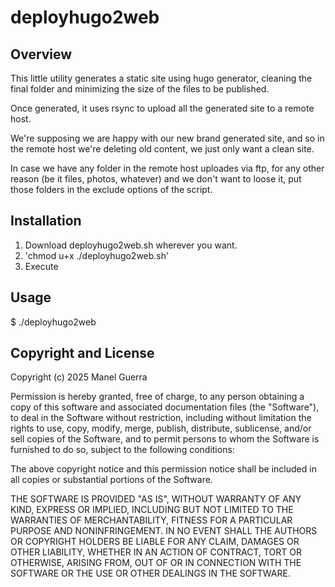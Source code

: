# deployhugo2web

## Overview

This little utility generates a static site using hugo generator, cleaning the final folder and minimizing the size of the files to be published.

Once generated, it uses rsync to upload all the generated site to a remote host.

We're supposing we are happy with our new brand generated site, and so in the remote host we're deleting old content, we just only want a clean site.

In case we have any folder in the remote host uploades via ftp, for any other reason (be it files, photos, whatever) and we don't want to loose it, put those folders in the exclude options of the script.



## Installation

1. Download deployhugo2web.sh wherever you want.
2. 'chmod u+x ./deployhugo2web.sh'
3. Execute


## Usage

$ ./deployhugo2web


## Copyright and License

Copyright (c) 2025 Manel Guerra

Permission is hereby granted, free of charge, to any person obtaining a copy
of this software and associated documentation files (the "Software"), to deal
in the Software without restriction, including without limitation the rights
to use, copy, modify, merge, publish, distribute, sublicense, and/or sell
copies of the Software, and to permit persons to whom the Software is
furnished to do so, subject to the following conditions:

The above copyright notice and this permission notice shall be included in
all copies or substantial portions of the Software.

THE SOFTWARE IS PROVIDED "AS IS", WITHOUT WARRANTY OF ANY KIND, EXPRESS OR
IMPLIED, INCLUDING BUT NOT LIMITED TO THE WARRANTIES OF MERCHANTABILITY,
FITNESS FOR A PARTICULAR PURPOSE AND NONINFRINGEMENT. IN NO EVENT SHALL THE
AUTHORS OR COPYRIGHT HOLDERS BE LIABLE FOR ANY CLAIM, DAMAGES OR OTHER
LIABILITY, WHETHER IN AN ACTION OF CONTRACT, TORT OR OTHERWISE, ARISING FROM,
OUT OF OR IN CONNECTION WITH THE SOFTWARE OR THE USE OR OTHER DEALINGS IN
THE SOFTWARE.
